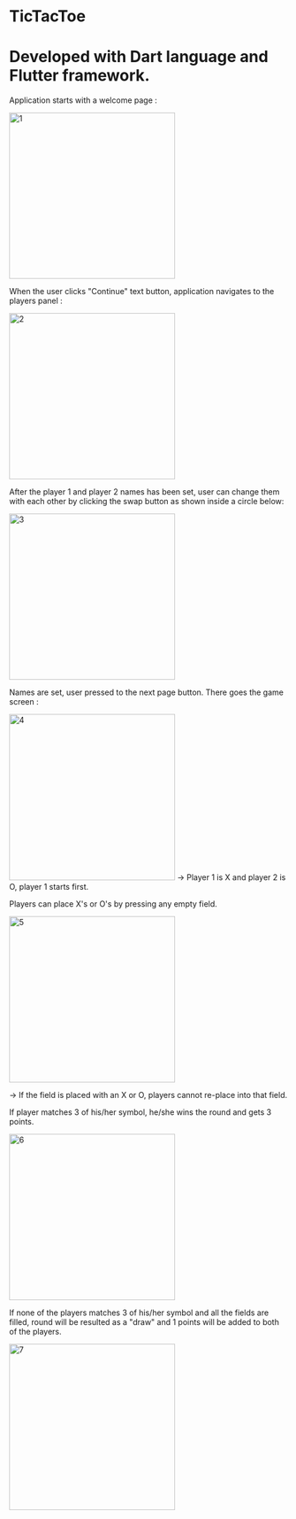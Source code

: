# TicTacToe
<h1>Developed with Dart language and Flutter framework.</h1>

<p>Application starts with a welcome page :</p>
<img width="300" alt="1" src="https://user-images.githubusercontent.com/84105094/168923587-1bc4953f-e0a9-4854-9f1e-555745749950.png">

<p>When the user clicks "Continue" text button, application navigates to the players panel :</p>

<img width="300" alt="2" src="https://user-images.githubusercontent.com/84105094/168923760-91cd4215-2499-40b5-8d0b-d22ebe93b132.png">

<p>After the player 1 and player 2 names has been set, user can change them with each other by clicking the swap button as shown inside a circle below:</p>
<img width="300" alt="3" src="https://user-images.githubusercontent.com/84105094/168923958-2a50c78b-8b45-4772-aba7-0ca9543e6d22.png">

<p>Names are set, user pressed to the next page button. There goes the game screen : </p>
<img width="300" alt="4" src="https://user-images.githubusercontent.com/84105094/168924122-08889caa-b315-4c41-a16a-cb6bfed4bf53.png">
  -> Player 1 is X and player 2 is O, player 1 starts first.
  
<p>Players can place X's or O's by pressing any empty field. </p>
 <img width="300" alt="5" src="https://user-images.githubusercontent.com/84105094/168924221-468d6477-bf0d-477f-8fa5-35257a9e33fe.png">
  <p>-> If the field is placed with an X or O, players cannot re-place into that field.</p>
  
<p>If player matches 3 of his/her symbol, he/she wins the round and gets 3 points.</p>
<img width="300" alt="6" src="https://user-images.githubusercontent.com/84105094/168924440-69e146ec-7a8c-4639-b4d9-9e66be24fcba.png">


<p>If none of the players matches 3 of his/her symbol and all the fields are filled, round will be resulted as a "draw" and 1 points will be added to both of the players.</p>
<img width="300" alt="7" src="https://user-images.githubusercontent.com/84105094/168924595-402927ce-2e1e-4d4b-a92e-7d1580864d34.png">
